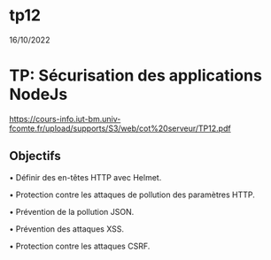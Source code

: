 # tp12

16/10/2022

<h1>TP: Sécurisation des applications NodeJs</h1>

https://cours-info.iut-bm.univ-fcomte.fr/upload/supports/S3/web/cot%20serveur/TP12.pdf


<h2>Objectifs</h2>

  • Définir des en-têtes HTTP avec Helmet.
  
  • Protection contre les attaques de pollution des paramètres HTTP.
  
  • Prévention de la pollution JSON.
  
  • Prévention des attaques XSS.
  
  • Protection contre les attaques CSRF.
  
